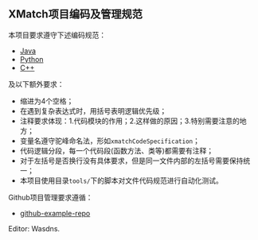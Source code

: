 ## XMatch项目编码及管理规范

本项目要求遵守下述编码规范：

- [Java](http://www.hawstein.com/posts/google-java-style.html)
- [Python](http://zh-google-styleguide.readthedocs.io/en/latest/google-python-styleguide/contents/)
- [C++](http://zh-google-styleguide.readthedocs.io/en/latest/google-cpp-styleguide/contents/)

及以下额外要求：

- 缩进为4个空格；
- 在遇到复杂表达式时，用括号表明逻辑优先级；
- 注释要求体现：1.代码模块的作用；2.这样做的原因；3.特别需要注意的地方；
- 变量名遵守驼峰命名法，形如`xmatchCodeSpecification`；
- 代码逻辑分段，每一个代码段(函数方法、类等)都需要有注释；
- 对于左括号是否换行没有具体要求，但是同一文件内部的左括号需要保持统一；
- 本项目使用目录`tools/`下的脚本对文件代码规范进行自动化测试。

Github项目管理要求遵循：

- [github-example-repo](https://github.com/Wasdns/github-example-repo)

Editor: Wasdns.